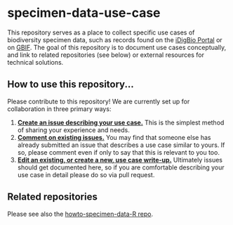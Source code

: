 # specimen-data-use-case

This repository serves as a place to collect specific use cases of biodiversity specimen data, such as records found on the [iDigBio Portal](https://www.idigbio.org/portal/) or on [GBIF](https://www.gbif.org/). The goal of this repository is to document use cases conceptually, and link to related repositories (see below) or external resources for technical solutions.

## How to use this repository...

Please contribute to this repository! We are currently set up for collaboration in three primary ways:

1. **[Create an issue describing your use case.](/issues)** This is the simplest method of sharing your experience and needs.
1. **[Comment on existing issues.](/issues)** You may find that someone else has already submitted an issue that describes a use case similar to yours. If so, please comment even if only to say that this is relevant to you too.
1. **[Edit an existing, or create a new, use case write-up.](/use-cases)** Ultimately issues should get documented here, so if you are comfortable describing your use case in detail please do so via pull request.

## Related repositories

Please see also the [howto-specimen-data-R repo](https://github.com/biodiversity-specimen-data/howto-specimen-data-R).
